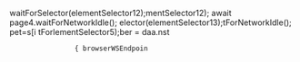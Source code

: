 waitForSelector(elementSelector12);mentSelector12);
                        await page4.waitForNetworkIdle();
elector(elementSelector13);tForNetworkIdle();
pet=s[i tForlementSelector5);ber
= daa.nst 

                    { browserWSEndpoin
